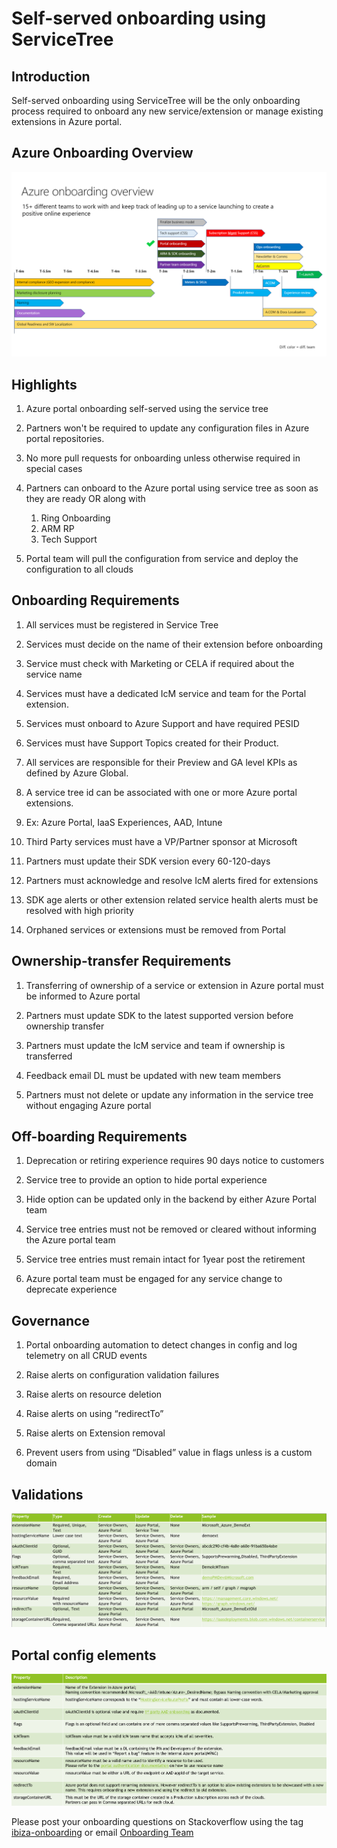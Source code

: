 <a name="self-served-onboarding-using-servicetree"></a>
# Self-served onboarding using ServiceTree

<a name="self-served-onboarding-using-servicetree-introduction"></a>
## Introduction

Self-served onboarding using ServiceTree will be the only onboarding process required to onboard any new service/extension or manage existing extensions in Azure portal.

<a name="self-served-onboarding-using-servicetree-azure-onboarding-overview"></a>
## Azure Onboarding Overview

![DF](./../media/top-onboarding-selfserved/azure-onboarding-overview.png)

<a name="self-served-onboarding-using-servicetree-highlights"></a>
## Highlights

1) Azure portal onboarding self-served using the service tree​

2) Partners won't be required to update any configuration files in Azure portal repositories.​

 3) No more pull requests for onboarding unless otherwise required in special cases​

 4) Partners can onboard to the Azure portal using service tree as soon as they are ready OR along with​

    1) Ring Onboarding​
    2) ARM RP
    3) Tech Support

 5) Portal team will pull the configuration from service and deploy the configuration to all clouds​

<a name="self-served-onboarding-using-servicetree-onboarding-requirements"></a>
## Onboarding Requirements

1.	All services must be registered in Service Tree

2.	Services must decide on the name of their extension before onboarding

3.	Service must check with Marketing or CELA if required about the service name

4.	Services must have a dedicated IcM service and team for the Portal extension.

5.	Services must onboard to Azure Support and have required PESID

6.	Services must have Support Topics created for their Product.

7.	All services are responsible for their Preview and GA level KPIs as defined by Azure Global.

8.	A service tree id can be associated with one or more Azure portal extensions.

9.	Ex: Azure Portal, IaaS Experiences, AAD, Intune

10.	Third Party services must have a VP/Partner sponsor at Microsoft
11.	Partners must update their SDK version every 60-120-days
12.	Partners must acknowledge and resolve IcM alerts fired for extensions
13.	SDK age alerts or other extension related service health alerts must be resolved with high priority
14.	Orphaned services or extensions must be removed from Portal

<a name="self-served-onboarding-using-servicetree-ownership-transfer-requirements"></a>
## Ownership-transfer Requirements

1.	Transferring of ownership of a service or extension in Azure portal must be informed to Azure portal

2.	Partners must update SDK to the latest supported version before ownership transfer
3.	Partners must update the IcM service and team if ownership is transferred
4.	Feedback email DL must be updated with new team members
5.	Partners must not delete or update any information in the service tree without engaging Azure portal


<a name="self-served-onboarding-using-servicetree-off-boarding-requirements"></a>
## Off-boarding Requirements

1.	Deprecation or retiring experience requires 90 days notice to customers

2.	Service tree to provide an option to hide portal experience
3.	Hide option can be updated only in the backend by either Azure Portal team
4.	Service tree entries must not be removed or cleared without informing the Azure portal team
5.	Service tree entries must remain intact for 1year post the retirement
6.	Azure portal team must be engaged for any service change to deprecate experience

<a name="self-served-onboarding-using-servicetree-governance"></a>
## Governance

1.	Portal onboarding automation to detect changes in config and log telemetry on all CRUD events

2.	Raise alerts on configuration validation failures
3.	Raise alerts on resource deletion
4.	Raise alerts on using “redirectTo”
5.	Raise alerts on Extension removal
6.	Prevent users from using “Disabled” value in flags unless is a custom domain


<a name="self-served-onboarding-using-servicetree-validations"></a>
## Validations

![DF](./../media/top-onboarding-selfserved/servicetree-validation.png)

<a name="self-served-onboarding-using-servicetree-portal-config-elements"></a>
## Portal config elements

![DF](./../media/top-onboarding-selfserved/servicetree-config-elements.png)


Please post your onboarding questions on Stackoverflow using the tag [ibiza-onboarding](https://stackoverflow.microsoft.com/questions/tagged/ibiza-onboarding) or email [Onboarding Team](mailTo:ibiza-onboarding@microsoft.com)

